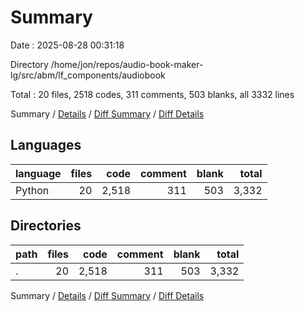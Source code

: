 # Summary

Date : 2025-08-28 00:31:18

Directory /home/jon/repos/audio-book-maker-lg/src/abm/lf_components/audiobook

Total : 20 files,  2518 codes, 311 comments, 503 blanks, all 3332 lines

Summary / [Details](details.md) / [Diff Summary](diff.md) / [Diff Details](diff-details.md)

## Languages
| language | files | code | comment | blank | total |
| :--- | ---: | ---: | ---: | ---: | ---: |
| Python | 20 | 2,518 | 311 | 503 | 3,332 |

## Directories
| path | files | code | comment | blank | total |
| :--- | ---: | ---: | ---: | ---: | ---: |
| . | 20 | 2,518 | 311 | 503 | 3,332 |

Summary / [Details](details.md) / [Diff Summary](diff.md) / [Diff Details](diff-details.md)